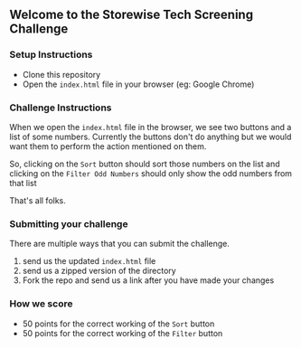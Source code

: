 ## Welcome to the Storewise Tech Screening Challenge

### Setup Instructions
- Clone this repository
- Open the `index.html` file in your browser (eg: Google Chrome)


### Challenge Instructions

When we open the `index.html` file in the browser, we see two buttons and a list of some numbers.
Currently the buttons don't do anything but we would want them to perform the action mentioned on them.

So, clicking on the `Sort` button should sort those numbers on the list 
and clicking on the `Filter Odd Numbers` should only show the odd numbers from that list

That's all folks.

### Submitting your challenge

There are multiple ways that you can submit the challenge.
1. send us the updated `index.html` file
2. send us a zipped version of the directory
3. Fork the repo and send us a link after you have made your changes



### How we score

- 50 points for the correct working of the `Sort` button
- 50 points for the correct working of the `Filter` button
